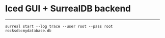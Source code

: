 # Iced GUI + SurrealDB backend

---

    surreal start --log trace --user root --pass root rocksdb:mydatabase.db
